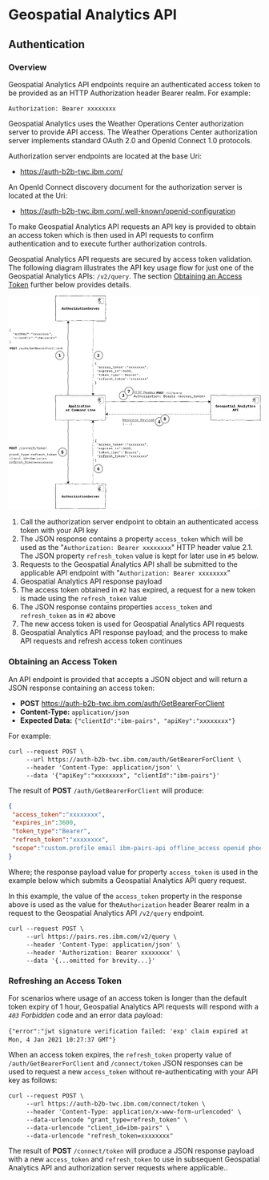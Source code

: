 # Geospatial Analytics API

## Authentication

### Overview
Geospatial Analytics API endpoints require an authenticated access token to be provided as an
HTTP Authorization header Bearer realm. For example:

``` text
Authorization: Bearer xxxxxxxx
```

Geospatial Analytics uses the Weather Operations Center authorization server to provide API access.
The Weather Operations Center authorization server implements standard OAuth 2.0 and OpenId Connect 1.0 protocols.

Authorization server endpoints are located at the base Uri:
- https://auth-b2b-twc.ibm.com/

An OpenId Connect discovery document for the authorization server is located at the Uri:
- https://auth-b2b-twc.ibm.com/.well-known/openid-configuration

To make Geospatial Analytics API requests an API key is provided to obtain an access token
which is then used in API requests to confirm authentication and to execute further authorization controls.

Geospatial Analytics API requests are secured by access token validation. The following diagram illustrates the API key usage flow
for just one of the Geospatial Analytics APIs: `/v2/query`. The section [Obtaining an Access Token](#obtaining-an-access-token) further
below provides details.

![Geospatial-API-Authentication-Overview](resources/Geospatial-API-Authentication-Overview.png)

1. Call the authorization server endpoint to obtain an authenticated access token with your API key
2. The JSON response contains a property `access_token` which will be used as the "`Authorization: Bearer xxxxxxxx`" HTTP header value
2.1. The JSON property `refresh_token` value is kept for later use in `#5` below.
3. Requests to the Geospatial Analytics API shall be submitted to the applicable API endpoint with "`Authorization: Bearer xxxxxxxx`"
4. Geospatial Analytics API response payload
5. The access token obtained in `#2` has expired, a request for a new token is made using the `refresh_token` value
6. The JSON response contains properties `access_token` and `refresh_token` as in `#2` above
7. The new access token is used for Geospatial Analytics API requests
8. Geospatial Analytics API response payload; and the process to make API requests and refresh access token continues

### Obtaining an Access Token

An API endpoint is provided that accepts a JSON object and will return a JSON response containing an access token:
- **POST** https://auth-b2b-twc.ibm.com/auth/GetBearerForClient
- **Content-Type:** `application/json`
- **Expected Data:** `{"clientId":"ibm-pairs", "apiKey":"xxxxxxxx"}`

For example:

``` shell
curl --request POST \
     --url https://auth-b2b-twc.ibm.com/auth/GetBearerForClient \
     --header 'Content-Type: application/json' \
     --data '{"apiKey":"xxxxxxxx", "clientId":"ibm-pairs"}'
```

The result of **POST** `/auth/GetBearerForClient` will produce:

``` json
{
 "access_token":"xxxxxxxx",
 "expires_in":3600,
 "token_type":"Bearer",
 "refresh_token":"xxxxxxxx",
 "scope":"custom.profile email ibm-pairs-api offline_access openid phoenix-api profile"
}
```

Where; the response payload value for property `access_token` is used in the example below
which submits a Geospatial Analytics API query request.

In this example, the value of the `access_token` property in the response above is used as the value for
the`Authorization` header Bearer realm in a request to the Geospatial Analytics API `/v2/query` endpoint.

``` shell
curl --request POST \
     --url https://pairs.res.ibm.com/v2/query \
     --header 'Content-Type: application/json' \
     --header 'Authorization: Bearer xxxxxxxx' \
     --data '{...omitted for brevity...}'
```

### Refreshing an Access Token

For scenarios where usage of an access token is longer than the default token expiry of 1 hour,
Geospatial Analytics API requests will respond with a *`403` Forbidden* code and an error data payload:

`{"error":"jwt signature verification failed: 'exp' claim expired at Mon, 4 Jan 2021 10:27:37 GMT"}`

When an access token expires, the `refresh_token` property value of `/auth/GetBearerForClient` and
`/connect/token` JSON responses can be used to request a new `access_token` without re-authenticating
with your API key as follows:

``` shell
curl --request POST \
     --url https://auth-b2b-twc.ibm.com/connect/token \
     --header 'Content-Type: application/x-www-form-urlencoded' \
     --data-urlencode "grant_type=refresh_token" \
     --data-urlencode "client_id=ibm-pairs" \
     --data-urlencode "refresh_token=xxxxxxxx"
```

The result of **POST** `/connect/token` will produce a JSON response payload with a new `access_token` and
`refresh_token` to use in subsequent Geospatial Analytics API and authorization server requests
where applicable..
